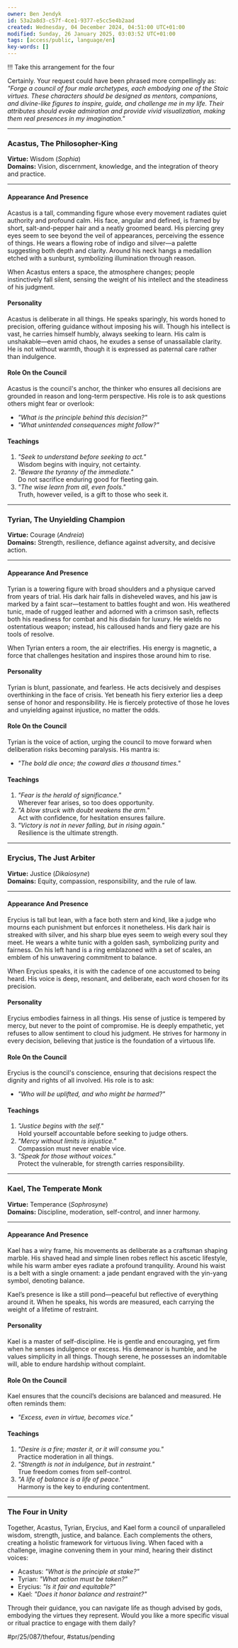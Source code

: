 ```yaml
---
owner: Ben Jendyk
id: 53a2a8d3-c57f-4ce1-9377-e5cc5e4b2aad
created: Wednesday, 04 December 2024, 04:51:00 UTC+01:00
modified: Sunday, 26 January 2025, 03:03:52 UTC+01:00
tags: [access/public, language/en]
key-words: []
---
```


!!! Take this arrangement for the four 

Certainly. Your request could have been phrased more compellingly as: *"Forge a council of four male archetypes, each embodying one of the Stoic virtues. These characters should be designed as mentors, companions, and divine-like figures to inspire, guide, and challenge me in my life. Their attributes should evoke admiration and provide vivid visualization, making them real presences in my imagination."*

---

### **Acastus, The Philosopher-King**

**Virtue:** Wisdom (*Sophia*)  
**Domains:** Vision, discernment, knowledge, and the integration of theory and practice.  

---

#### **Appearance And Presence**

Acastus is a tall, commanding figure whose every movement radiates quiet authority and profound calm. His face, angular and defined, is framed by short, salt-and-pepper hair and a neatly groomed beard. His piercing grey eyes seem to see beyond the veil of appearances, perceiving the essence of things. He wears a flowing robe of indigo and silver—a palette suggesting both depth and clarity. Around his neck hangs a medallion etched with a sunburst, symbolizing illumination through reason.  

When Acastus enters a space, the atmosphere changes; people instinctively fall silent, sensing the weight of his intellect and the steadiness of his judgment.  

#### **Personality**

Acastus is deliberate in all things. He speaks sparingly, his words honed to precision, offering guidance without imposing his will. Though his intellect is vast, he carries himself humbly, always seeking to learn. His calm is unshakable—even amid chaos, he exudes a sense of unassailable clarity. He is not without warmth, though it is expressed as paternal care rather than indulgence.  

#### **Role On the Council**

Acastus is the council's anchor, the thinker who ensures all decisions are grounded in reason and long-term perspective. His role is to ask questions others might fear or overlook:  
- *"What is the principle behind this decision?"*  
- *"What unintended consequences might follow?"*  

#### **Teachings**

1. *"Seek to understand before seeking to act."*  
	Wisdom begins with inquiry, not certainty.  
2. *"Beware the tyranny of the immediate."*  
	Do not sacrifice enduring good for fleeting gain.  
3. *"The wise learn from all, even fools."*  
	Truth, however veiled, is a gift to those who seek it.  

---

### **Tyrian, The Unyielding Champion**

**Virtue:** Courage (*Andreia*)  
**Domains:** Strength, resilience, defiance against adversity, and decisive action.  

---

#### **Appearance And Presence**

Tyrian is a towering figure with broad shoulders and a physique carved from years of trial. His dark hair falls in disheveled waves, and his jaw is marked by a faint scar—testament to battles fought and won. His weathered tunic, made of rugged leather and adorned with a crimson sash, reflects both his readiness for combat and his disdain for luxury. He wields no ostentatious weapon; instead, his calloused hands and fiery gaze are his tools of resolve.  

When Tyrian enters a room, the air electrifies. His energy is magnetic, a force that challenges hesitation and inspires those around him to rise.  

#### **Personality**

Tyrian is blunt, passionate, and fearless. He acts decisively and despises overthinking in the face of crisis. Yet beneath his fiery exterior lies a deep sense of honor and responsibility. He is fiercely protective of those he loves and unyielding against injustice, no matter the odds.  

#### **Role On the Council**

Tyrian is the voice of action, urging the council to move forward when deliberation risks becoming paralysis. His mantra is:  
- *"The bold die once; the coward dies a thousand times."*  

#### **Teachings**

1. *"Fear is the herald of significance."*  
	Wherever fear arises, so too does opportunity.  
2. *"A blow struck with doubt weakens the arm."*  
	Act with confidence, for hesitation ensures failure.  
3. *"Victory is not in never falling, but in rising again."*  
	Resilience is the ultimate strength.  

---

### **Erycius, The Just Arbiter**

**Virtue:** Justice (*Dikaiosyne*)  
**Domains:** Equity, compassion, responsibility, and the rule of law.  

---

#### **Appearance And Presence**

Erycius is tall but lean, with a face both stern and kind, like a judge who mourns each punishment but enforces it nonetheless. His dark hair is streaked with silver, and his sharp blue eyes seem to weigh every soul they meet. He wears a white tunic with a golden sash, symbolizing purity and fairness. On his left hand is a ring emblazoned with a set of scales, an emblem of his unwavering commitment to balance.  

When Erycius speaks, it is with the cadence of one accustomed to being heard. His voice is deep, resonant, and deliberate, each word chosen for its precision.  

#### **Personality**

Erycius embodies fairness in all things. His sense of justice is tempered by mercy, but never to the point of compromise. He is deeply empathetic, yet refuses to allow sentiment to cloud his judgment. He strives for harmony in every decision, believing that justice is the foundation of a virtuous life.  

#### **Role On the Council**

Erycius is the council's conscience, ensuring that decisions respect the dignity and rights of all involved. His role is to ask:  
- *"Who will be uplifted, and who might be harmed?"*  

#### **Teachings**

1. *"Justice begins with the self."*  
	Hold yourself accountable before seeking to judge others.  
2. *"Mercy without limits is injustice."*  
	Compassion must never enable vice.  
3. *"Speak for those without voices."*  
	Protect the vulnerable, for strength carries responsibility.  

---

### **Kael, The Temperate Monk**

**Virtue:** Temperance (*Sophrosyne*)  
**Domains:** Discipline, moderation, self-control, and inner harmony.  

---

#### **Appearance And Presence**

Kael has a wiry frame, his movements as deliberate as a craftsman shaping marble. His shaved head and simple linen robes reflect his ascetic lifestyle, while his warm amber eyes radiate a profound tranquility. Around his waist is a belt with a single ornament: a jade pendant engraved with the yin-yang symbol, denoting balance.  

Kael’s presence is like a still pond—peaceful but reflective of everything around it. When he speaks, his words are measured, each carrying the weight of a lifetime of restraint.  

#### **Personality**

Kael is a master of self-discipline. He is gentle and encouraging, yet firm when he senses indulgence or excess. His demeanor is humble, and he values simplicity in all things. Though serene, he possesses an indomitable will, able to endure hardship without complaint.  

#### **Role On the Council**

Kael ensures that the council’s decisions are balanced and measured. He often reminds them:  
- *"Excess, even in virtue, becomes vice."*  

#### **Teachings**

1. *"Desire is a fire; master it, or it will consume you."*  
	Practice moderation in all things.  
2. *"Strength is not in indulgence, but in restraint."*  
	True freedom comes from self-control.  
3. *"A life of balance is a life of peace."*  
	Harmony is the key to enduring contentment.  

---

### **The Four in Unity**

Together, Acastus, Tyrian, Erycius, and Kael form a council of unparalleled wisdom, strength, justice, and balance. Each complements the others, creating a holistic framework for virtuous living. When faced with a challenge, imagine convening them in your mind, hearing their distinct voices:  
- Acastus: *"What is the principle at stake?"*  
- Tyrian: *"What action must be taken?"*  
- Erycius: *"Is it fair and equitable?"*  
- Kael: *"Does it honor balance and restraint?"*

Through their guidance, you can navigate life as though advised by gods, embodying the virtues they represent. Would you like a more specific visual or ritual practice to engage with them daily?


#pr/25/087/thefour, #status/pending